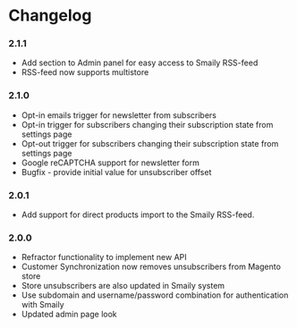 # Changelog

### 2.1.1

- Add section to Admin panel for easy access to Smaily RSS-feed
- RSS-feed now supports multistore

### 2.1.0

- Opt-in emails trigger for newsletter from subscribers
- Opt-in trigger for subscribers changing their subscription state from settings page
- Opt-out trigger for subscribers changing their subscription state from settings page
- Google reCAPTCHA support for newsletter form
- Bugfix - provide initial value for unsubscriber offset

### 2.0.1

- Add support for direct products import to the Smaily RSS-feed.

### 2.0.0

- Refractor functionality to implement new API
- Customer Synchronization now removes unsubscribers from Magento store
- Store unsubscribers are also updated in Smaily system
- Use subdomain and username/password combination for authentication with Smaily
- Updated admin page look
